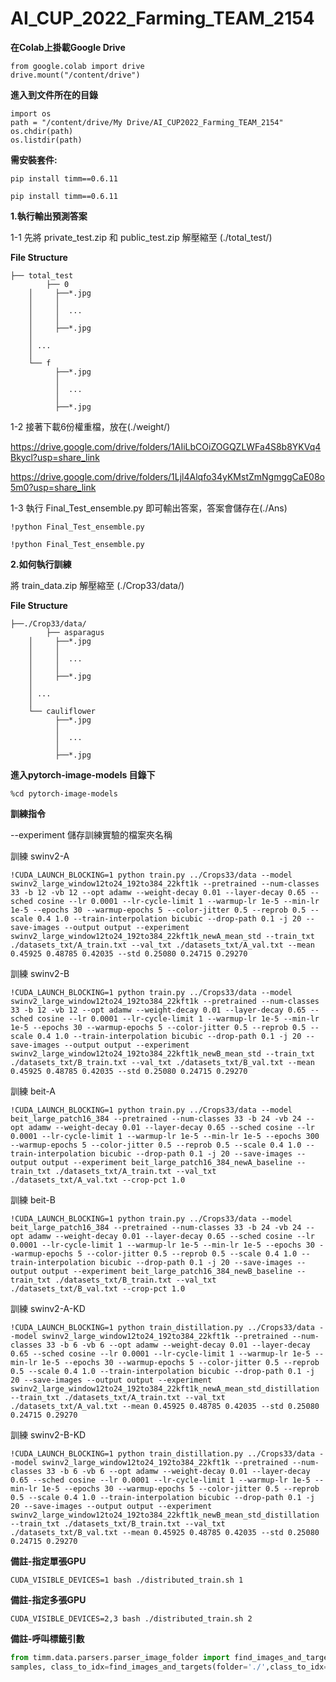 # AI_CUP_2022_Farming_TEAM_2154

**在Colab上掛載Google Drive**

``` {.python}
from google.colab import drive
drive.mount("/content/drive")
```
**進入到文件所在的目錄**

``` {.python}
import os
path = "/content/drive/My Drive/AI_CUP2022_Farming_TEAM_2154"
os.chdir(path)
os.listdir(path)
```

**需安裝套件:** 

`pip install timm==0.6.11`

``` {.python}
pip install timm==0.6.11
```



**1.執行輸出預測答案**

1-1 先將 private_test.zip 和 public_test.zip 解壓縮至
(./total_test/)

**File Structure**

    ├── total_test
	    	├── 0
		│     ├──*.jpg
		│     │
		│     │  ...
		│     │
		│     ├──*.jpg
		│ 
		│ ...
		│ 
		└── f
		      ├──*.jpg
		      │
		      │  ...
		      │
		      ├──*.jpg



1-2 接著下載6份權重檔，放在(./weight/)

https://drive.google.com/drive/folders/1AIiLbCOiZOGQZLWFa4S8b8YKVq4Bkycl?usp=share_link

https://drive.google.com/drive/folders/1Ljl4Alqfo34yKMstZmNgmggCaE08o5m0?usp=share_link

1-3 執行 Final_Test_ensemble.py 即可輸出答案，答案會儲存在(./Ans)

`!python Final_Test_ensemble.py`
``` {.python}
!python Final_Test_ensemble.py
```




**2.如何執行訓練**

將 train_data.zip 解壓縮至
(./Crop33/data/)

**File Structure**

    ├──./Crop33/data/
	    	├── asparagus
		│     ├──*.jpg
		│     │
		│     │  ...
		│     │
		│     ├──*.jpg
		│ 
		│ ...
		│ 
		└── cauliflower
		      ├──*.jpg
		      │
		      │  ...
		      │
		      ├──*.jpg


**進入pytorch-image-models 目錄下**
``` {.python}
%cd pytorch-image-models
```
**訓練指令**

--experiment 儲存訓練實驗的檔案夾名稱

訓練 swinv2-A
``` {.python}
!CUDA_LAUNCH_BLOCKING=1 python train.py ../Crops33/data --model swinv2_large_window12to24_192to384_22kft1k --pretrained --num-classes 33 -b 12 -vb 12 --opt adamw --weight-decay 0.01 --layer-decay 0.65 --sched cosine --lr 0.0001 --lr-cycle-limit 1 --warmup-lr 1e-5 --min-lr 1e-5 --epochs 30 --warmup-epochs 5 --color-jitter 0.5 --reprob 0.5 --scale 0.4 1.0 --train-interpolation bicubic --drop-path 0.1 -j 20 --save-images --output output --experiment swinv2_large_window12to24_192to384_22kft1k_newA_mean_std --train_txt ./datasets_txt/A_train.txt --val_txt ./datasets_txt/A_val.txt --mean 0.45925 0.48785 0.42035 --std 0.25080 0.24715 0.29270
```

訓練 swinv2-B
``` {.python}
!CUDA_LAUNCH_BLOCKING=1 python train.py ../Crops33/data --model swinv2_large_window12to24_192to384_22kft1k --pretrained --num-classes 33 -b 12 -vb 12 --opt adamw --weight-decay 0.01 --layer-decay 0.65 --sched cosine --lr 0.0001 --lr-cycle-limit 1 --warmup-lr 1e-5 --min-lr 1e-5 --epochs 30 --warmup-epochs 5 --color-jitter 0.5 --reprob 0.5 --scale 0.4 1.0 --train-interpolation bicubic --drop-path 0.1 -j 20 --save-images --output output --experiment swinv2_large_window12to24_192to384_22kft1k_newB_mean_std --train_txt ./datasets_txt/B_train.txt --val_txt ./datasets_txt/B_val.txt --mean 0.45925 0.48785 0.42035 --std 0.25080 0.24715 0.29270
```

訓練 beit-A
``` {.python}
!CUDA_LAUNCH_BLOCKING=1 python train.py ../Crops33/data --model beit_large_patch16_384 --pretrained --num-classes 33 -b 24 -vb 24 --opt adamw --weight-decay 0.01 --layer-decay 0.65 --sched cosine --lr 0.0001 --lr-cycle-limit 1 --warmup-lr 1e-5 --min-lr 1e-5 --epochs 300 --warmup-epochs 5 --color-jitter 0.5 --reprob 0.5 --scale 0.4 1.0 --train-interpolation bicubic --drop-path 0.1 -j 20 --save-images --output output --experiment beit_large_patch16_384_newA_baseline --train_txt ./datasets_txt/A_train.txt --val_txt ./datasets_txt/A_val.txt --crop-pct 1.0
```

訓練 beit-B
``` {.python}
!CUDA_LAUNCH_BLOCKING=1 python train.py ../Crops33/data --model beit_large_patch16_384 --pretrained --num-classes 33 -b 24 -vb 24 --opt adamw --weight-decay 0.01 --layer-decay 0.65 --sched cosine --lr 0.0001 --lr-cycle-limit 1 --warmup-lr 1e-5 --min-lr 1e-5 --epochs 30 --warmup-epochs 5 --color-jitter 0.5 --reprob 0.5 --scale 0.4 1.0 --train-interpolation bicubic --drop-path 0.1 -j 20 --save-images --output output --experiment beit_large_patch16_384_newB_baseline --train_txt ./datasets_txt/B_train.txt --val_txt ./datasets_txt/B_val.txt --crop-pct 1.0
```

訓練 swinv2-A-KD
``` {.python}
!CUDA_LAUNCH_BLOCKING=1 python train_distillation.py ../Crops33/data --model swinv2_large_window12to24_192to384_22kft1k --pretrained --num-classes 33 -b 6 -vb 6 --opt adamw --weight-decay 0.01 --layer-decay 0.65 --sched cosine --lr 0.0001 --lr-cycle-limit 1 --warmup-lr 1e-5 --min-lr 1e-5 --epochs 30 --warmup-epochs 5 --color-jitter 0.5 --reprob 0.5 --scale 0.4 1.0 --train-interpolation bicubic --drop-path 0.1 -j 20 --save-images --output output --experiment swinv2_large_window12to24_192to384_22kft1k_newA_mean_std_distillation --train_txt ./datasets_txt/A_train.txt --val_txt ./datasets_txt/A_val.txt --mean 0.45925 0.48785 0.42035 --std 0.25080 0.24715 0.29270
```

訓練 swinv2-B-KD
``` {.python}
!CUDA_LAUNCH_BLOCKING=1 python train_distillation.py ../Crops33/data --model swinv2_large_window12to24_192to384_22kft1k --pretrained --num-classes 33 -b 6 -vb 6 --opt adamw --weight-decay 0.01 --layer-decay 0.65 --sched cosine --lr 0.0001 --lr-cycle-limit 1 --warmup-lr 1e-5 --min-lr 1e-5 --epochs 30 --warmup-epochs 5 --color-jitter 0.5 --reprob 0.5 --scale 0.4 1.0 --train-interpolation bicubic --drop-path 0.1 -j 20 --save-images --output output --experiment swinv2_large_window12to24_192to384_22kft1k_newB_mean_std_distillation --train_txt ./datasets_txt/B_train.txt --val_txt ./datasets_txt/B_val.txt --mean 0.45925 0.48785 0.42035 --std 0.25080 0.24715 0.29270
```

**備註-指定單張GPU**

`CUDA_VISIBLE_DEVICES=1 bash ./distributed_train.sh 1`

**備註-指定多張GPU**

`CUDA_VISIBLE_DEVICES=2,3 bash ./distributed_train.sh 2`

**備註-呼叫標籤引數**

```python
from timm.data.parsers.parser_image_folder import find_images_and_targets
samples, class_to_idx=find_images_and_targets(folder='./',class_to_idx=None)
```

